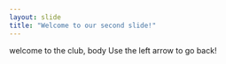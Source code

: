 ```yaml
---
layout: slide
title: "Welcome to our second slide!"
---
```

welcome to the club, body
Use the left arrow to go back!
